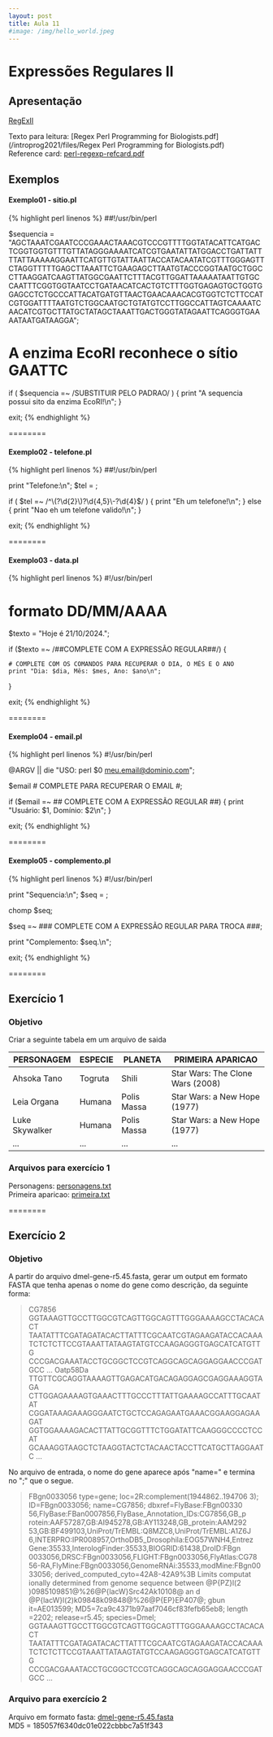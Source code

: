 ```yaml
---
layout: post
title: Aula 11
#image: /img/hello_world.jpeg
---
```

# Expressões Regulares II   

## Apresentação
[RegExII](/introprog2024/pdf/aula11.pdf)  

Texto para leitura: [Regex Perl Programming for Biologists.pdf](/introprog2021/files/Regex Perl Programming for Biologists.pdf)    
Reference card: [perl-regexp-refcard.pdf](/introprog2021/files/perl-regexp-refcard.pdf)    

## Exemplos

#### Exemplo01 - sitio.pl
{% highlight perl linenos %}
##!/usr/bin/perl

$sequencia = "AGCTAAATCGAATCCCGAAACTAAACGTCCCGTTTTGGTATACATTCATGACTCGGTGGTGTTTGTTATAGGGAAAATCATCGTGAATATTATGGACCTGATTATTTTATTAAAAAGGAATTCATGTTGTATTAATTACCATACAATATCGTTTGGGAGTTCTAGGTTTTTGAGCTTAAATTCTGAAGAGCTTAATGTACCCGGTAATGCTGGCCTTAAGGATCAAGTTATGGCGAATTCTTTACGTTGGATTAAAAATAATTGTGCCAATTTCGGTGGTAATCCTGATAACATCACTGTCTTTGGTGAGAGTGCTGGTGGAGCCTCTGCCCATTACATGATGTTAACTGAACAAACACGTGGTCTCTTCCATCGTGGATTTTAATGTCTGGCAATGCTGTATGTCCTTGGCCATTAGTCAAAATCAACATCGTGCTTATGCTATAGCTAAATTGACTGGGTATAGAATTCAGGGTGAAAATAATGATAAGGA"; 


# A enzima EcoRI reconhece o sítio GAATTC

if ( $sequencia =~ /SUBSTITUIR PELO PADRAO/ ) { 
	print "A sequencia possui sito da enzima EcoRI!\n"; 
}

exit;
{% endhighlight %}

========

#### Exemplo02 - telefone.pl
{% highlight perl linenos %}
##!/usr/bin/perl

print "Telefone\:\n";
$tel = <STDIN>;

if ( $tel =~ /^\(?\d{2}\)?\d{4,5}\-?\d{4}$/ ) { 
   print "Eh um telefone!\n"; 
} else {
   print "Nao eh um telefone valido!\n"; 
}

exit;
{% endhighlight %}


========

#### Exemplo03 - data.pl
{% highlight perl linenos %}
#!/usr/bin/perl

# formato DD/MM/AAAA
$texto = "Hoje é 21/10/2024.";

if ($texto =~ /##COMPLETE COM A EXPRESSÃO REGULAR##/) {
	
    # COMPLETE COM OS COMANDOS PARA RECUPERAR O DIA, O MÊS E O ANO
    print "Dia: $dia, Mês: $mes, Ano: $ano\n";
    
}

exit;
{% endhighlight %}


========

#### Exemplo04 - email.pl
{% highlight perl linenos %}
#!/usr/bin/perl

@ARGV || die "USO: perl $0 meu.email@dominio.com";

$email # COMPLETE PARA RECUPERAR O EMAIL #;

if ($email =~ ## COMPLETE COM A EXPRESSÃO REGULAR ##) {
    print "Usuário: $1, Domínio: $2\n";
}

exit;
{% endhighlight %}


========

#### Exemplo05 - complemento.pl
{% highlight perl linenos %}
#!/usr/bin/perl

print "Sequencia\:\n";
$seq = <STDIN>;

chomp $seq;

$seq =~ ### COMPLETE COM A EXPRESSÃO REGULAR PARA TROCA ###;

print "Complemento: $seq.\n"; 

exit;
{% endhighlight %}


========

## Exercício 1  

### Objetivo

Criar a seguinte tabela em um arquivo de saida

| PERSONAGEM |  ESPECIE  | PLANETA | PRIMEIRA APARICAO |
| ---------- | --------- | ------- | ----------------- |
|  Ahsoka Tano |  Togruta | Shili | Star Wars: The Clone Wars (2008) |
|  Leia Organa |  Humana | Polis Massa | Star Wars: a New Hope (1977) |
|  Luke Skywalker |  Humana | Polis Massa | Star Wars: a New Hope (1977) |
|  ... |  ... | ... | ... |


### Arquivos para exercício 1

Personagens: [personagens.txt](/introprog2024/files/personagens.txt)  
Primeira aparicao: [primeira.txt](/introprog2024/files/primeira.txt)  

========

## Exercício 2  

### Objetivo

A partir do arquivo dmel-gene-r5.45.fasta, gerar um output em formato FASTA que tenha apenas o nome do gene como descrição, da seguinte forma:


>CG7856
GGTAAAGTTGCCTTGGCGTCAGTTGGCAGTTTGGGAAAAGCCTACACACT
TAATATTTCGATAGATACACTTATTTCGCAATCGTAGAAGATACCACAAA
TCTCTCTTCCGTAAATTATAAGTATGTCCAAGAGGGTGAGCATCATGTTG
CCCGACGAAATACCTGCGGCTCCGTCAGGCAGCAGGAGGAACCCGATGCC
...
>Oatp58Da
TTGTTCGCAGGTAAAAGTTGAGACATGACAGAGGAGCGAGGAAAGGTAGA
CTTGGAGAAAAGTGAAACTTTGCCCTTTATTGAAAAGCCATTTGCAATAT
CGGATAAAGAAAGGGAATCTGCTCCAGAGAATGAAACGGAAGGAGAAGAT
GGTGGAAAAGACACTTATTGCGGTTTCTGGATATTCAAGGGCCCCTCCAT
GCAAAGGTAAGCTCTAAGGTACTCTACAACTACCTTCATGCTTAGGAATC
...


No arquivo de entrada, o nome do gene aparece após "name=" e termina no ";" que o segue.


>FBgn0033056 type=gene; loc=2R:complement(1944862..194706
3); ID=FBgn0033056; name=CG7856; dbxref=FlyBase:FBgn00330
56,FlyBase:FBan0007856,FlyBase_Annotation_IDs:CG7856,GB_p
rotein:AAF57287,GB:AI945278,GB:AY113248,GB_protein:AAM292
53,GB:BF499103,UniProt/TrEMBL:Q8MZC8,UniProt/TrEMBL:A1Z6J
6,INTERPRO:IPR008957,OrthoDB5_Drosophila:EOG57WNH4,Entrez
Gene:35533,InterologFinder:35533,BIOGRID:61438,DroID:FBgn
0033056,DRSC:FBgn0033056,FLIGHT:FBgn0033056,FlyAtlas:CG78
56-RA,FlyMine:FBgn0033056,GenomeRNAi:35533,modMine:FBgn00
33056; derived_computed_cyto=42A8-42A9%3B Limits computat
ionally determined from genome sequence between @P{PZ}l(2
)09851<up>09851</up>@%26@P{lacW}Src42A<up>k10108</up>@ an
d @P{lacW}l(2)k09848<up>k09848</up>@%26@P{EP}EP407@; gbun
it=AE013599; MD5=7ca9c4371b97aaf7046cf83fefb65eb8; length
=2202; release=r5.45; species=Dmel; 
GGTAAAGTTGCCTTGGCGTCAGTTGGCAGTTTGGGAAAAGCCTACACACT
TAATATTTCGATAGATACACTTATTTCGCAATCGTAGAAGATACCACAAA
TCTCTCTTCCGTAAATTATAAGTATGTCCAAGAGGGTGAGCATCATGTTG
CCCGACGAAATACCTGCGGCTCCGTCAGGCAGCAGGAGGAACCCGATGCC
...


### Arquivo para exercício 2
Arquivo em formato fasta: [dmel-gene-r5.45.fasta](/introprog2021/files/dmel-gene-r5.45.fasta)    
MD5 = 185057f6340dc01e022cbbbc7a51f343  
